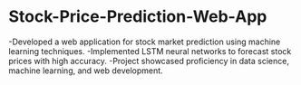 # Stock-Price-Prediction-Web-App
-Developed a web application for stock market prediction using machine learning techniques. 
-Implemented LSTM neural networks to forecast stock prices with high accuracy. 
-Project showcased proficiency in data science, machine learning, and web development.
